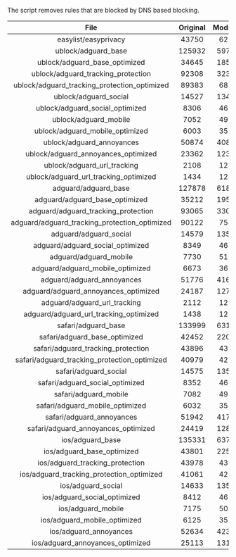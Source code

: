 The script removes rules that are blocked by DNS based blocking.


| File | Original | Modified |
|:----:|:-----:|:-----:|
| easylist/easyprivacy | 43750 | 6235 |
| ublock/adguard_base | 125932 | 59768 |
| ublock/adguard_base_optimized | 34645 | 18560 |
| ublock/adguard_tracking_protection | 92308 | 32359 |
| ublock/adguard_tracking_protection_optimized | 89383 | 6857 |
| ublock/adguard_social | 14527 | 13461 |
| ublock/adguard_social_optimized | 8306 | 4618 |
| ublock/adguard_mobile | 7052 | 4923 |
| ublock/adguard_mobile_optimized | 6003 | 3524 |
| ublock/adguard_annoyances | 50874 | 40863 |
| ublock/adguard_annoyances_optimized | 23362 | 12346 |
| ublock/adguard_url_tracking | 2108 | 1251 |
| ublock/adguard_url_tracking_optimized | 1434 | 1248 |
| adguard/adguard_base | 127878 | 61813 |
| adguard/adguard_base_optimized | 35212 | 19588 |
| adguard/adguard_tracking_protection | 93065 | 33062 |
| adguard/adguard_tracking_protection_optimized | 90122 | 7546 |
| adguard/adguard_social | 14579 | 13520 |
| adguard/adguard_social_optimized | 8349 | 4661 |
| adguard/adguard_mobile | 7730 | 5100 |
| adguard/adguard_mobile_optimized | 6673 | 3694 |
| adguard/adguard_annoyances | 51776 | 41689 |
| adguard/adguard_annoyances_optimized | 24187 | 12745 |
| adguard/adguard_url_tracking | 2112 | 1256 |
| adguard/adguard_url_tracking_optimized | 1438 | 1253 |
| safari/adguard_base | 133999 | 63187 |
| safari/adguard_base_optimized | 42452 | 22011 |
| safari/adguard_tracking_protection | 43896 | 4378 |
| safari/adguard_tracking_protection_optimized | 40979 | 4232 |
| safari/adguard_social | 14575 | 13510 |
| safari/adguard_social_optimized | 8352 | 4651 |
| safari/adguard_mobile | 7082 | 4960 |
| safari/adguard_mobile_optimized | 6032 | 3555 |
| safari/adguard_annoyances | 51942 | 41780 |
| safari/adguard_annoyances_optimized | 24419 | 12815 |
| ios/adguard_base | 135331 | 63706 |
| ios/adguard_base_optimized | 43801 | 22528 |
| ios/adguard_tracking_protection | 43978 | 4385 |
| ios/adguard_tracking_protection_optimized | 41061 | 4239 |
| ios/adguard_social | 14633 | 13541 |
| ios/adguard_social_optimized | 8412 | 4665 |
| ios/adguard_mobile | 7175 | 5001 |
| ios/adguard_mobile_optimized | 6125 | 3593 |
| ios/adguard_annoyances | 52634 | 42364 |
| ios/adguard_annoyances_optimized | 25113 | 13105 |